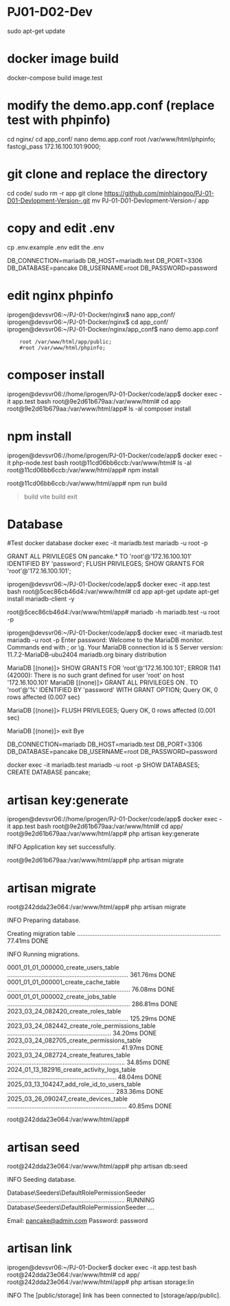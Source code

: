 # PJ01-D02-Dev
sudo apt-get update
# docker image build
docker-compose build image.test

# modify the demo.app.conf  (replace test with phpinfo)
cd nginx/
cd app_conf/
nano demo.app.conf 
 root /var/www/html/phpinfo;
fastcgi_pass 172.16.100.101:9000;

# git clone and replace the directory
cd code/
sudo rm -r app
git clone https://github.com/minhlaingoo/PJ-01-D01-Devlopment-Version-.git
mv PJ-01-D01-Devlopment-Version-/ app

# copy and edit .env
cp .env.example .env
edit the .env

DB_CONNECTION=mariadb
DB_HOST=mariadb.test
DB_PORT=3306
DB_DATABASE=pancake
DB_USERNAME=root
DB_PASSWORD=password

# edit nginx phpinfo
iprogen@devsvr06:~/PJ-01-Docker/nginx$ nano app_conf/
iprogen@devsvr06:~/PJ-01-Docker/nginx$ cd app_conf/
iprogen@devsvr06:~/PJ-01-Docker/nginx/app_conf$ nano demo.app.conf 

        root /var/www/html/app/public;
        #root /var/www/html/phpinfo;

# composer install
iprogen@devsvr06://home/iprogen/PJ-01-Docker/code/app$ docker exec -it app.test bash
root@9e2d61b679aa:/var/www/html# cd app
root@9e2d61b679aa:/var/www/html/app# ls -al
composer install

# npm install
iprogen@devsvr06://home/iprogen/PJ-01-Docker/code/app$ docker exec -it php-node.test bash
root@11cd06bb6ccb:/var/www/html# ls -al
root@11cd06bb6ccb:/var/www/html/app# npm install

root@11cd06bb6ccb:/var/www/html/app# npm run build
> build
> vite build
exit


# Database 
#Test docker database
docker exec -it mariadb.test mariadb -u root -p

GRANT ALL PRIVILEGES ON pancake.* TO 'root'@'172.16.100.101' IDENTIFIED BY 'password';
FLUSH PRIVILEGES;
SHOW GRANTS FOR 'root'@'172.16.100.101';

iprogen@devsvr06:~/PJ-01-Docker/code/app$ docker exec -it app.test bash
root@5cec86cb46d4:/var/www/html# cd app
apt-get update
apt-get install mariadb-client -y

root@5cec86cb46d4:/var/www/html/app# mariadb -h mariadb.test -u root -p

iprogen@devsvr06:~/PJ-01-Docker/code/app$ docker exec -it mariadb.test mariadb -u root -p
Enter password: 
Welcome to the MariaDB monitor.  Commands end with ; or \g.
Your MariaDB connection id is 5
Server version: 11.7.2-MariaDB-ubu2404 mariadb.org binary distribution

MariaDB [(none)]> SHOW GRANTS FOR 'root'@'172.16.100.101';
ERROR 1141 (42000): There is no such grant defined for user 'root' on host '172.16.100.101'
MariaDB [(none)]> GRANT ALL PRIVILEGES ON *.* TO 'root'@'%' IDENTIFIED BY 'password' WITH GRANT OPTION;
Query OK, 0 rows affected (0.007 sec)

MariaDB [(none)]> FLUSH PRIVILEGES;
Query OK, 0 rows affected (0.001 sec)

MariaDB [(none)]> exit
Bye

DB_CONNECTION=mariadb
DB_HOST=mariadb.test
DB_PORT=3306
DB_DATABASE=pancake
DB_USERNAME=root
DB_PASSWORD=password

docker exec -it mariadb.test mariadb -u root -p
SHOW DATABASES;
CREATE DATABASE pancake;


# artisan key:generate
iprogen@devsvr06://home/iprogen/PJ-01-Docker/code/app$ docker exec -it app.test bash
root@9e2d61b679aa:/var/www/html# cd app/ 
root@9e2d61b679aa:/var/www/html/app# php artisan key:generate

   INFO  Application key set successfully.  

root@9e2d61b679aa:/var/www/html/app# php artisan migrate 

# artisan migrate
root@242dda23e064:/var/www/html/app# php artisan migrate  

   INFO  Preparing database.  

  Creating migration table ................................................................................... 77.41ms DONE

   INFO  Running migrations.  

  0001_01_01_000000_create_users_table ...................................................................... 361.76ms DONE
  0001_01_01_000001_create_cache_table ....................................................................... 76.08ms DONE
  0001_01_01_000002_create_jobs_table ....................................................................... 286.81ms DONE
  2023_03_24_082420_create_roles_table ...................................................................... 125.29ms DONE
  2023_03_24_082442_create_role_permissions_table ............................................................ 34.20ms DONE
  2023_03_24_082705_create_permissions_table ................................................................. 41.97ms DONE
  2023_03_24_082724_create_features_table .................................................................... 34.85ms DONE
  2024_01_13_182916_create_activity_logs_table ............................................................... 48.04ms DONE
  2025_03_13_104247_add_role_id_to_users_table .............................................................. 283.36ms DONE
  2025_03_26_090247_create_devices_table ..................................................................... 40.85ms DONE

root@242dda23e064:/var/www/html/app# 
# artisan seed
root@242dda23e064:/var/www/html/app# php artisan db:seed

   INFO  Seeding database.  

  Database\Seeders\DefaultRolePermissionSeeder .................................................................... RUNNING  
  Database\Seeders\DefaultRolePermissionSeeder ....

Email: pancake@admin.com
Password: password

# artisan link
iprogen@devsvr06:~/PJ-01-Docker$ docker exec -it app.test bash
root@242dda23e064:/var/www/html# cd app/
root@242dda23e064:/var/www/html/app# php artisan storage:lin

   INFO  The [public/storage] link has been connected to [storage/app/public].  



